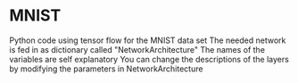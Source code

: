 # MNIST
 Python code using tensor flow for the MNIST data set The needed network is fed in as dictionary called "NetworkArchitecture" The names of the variables are self explanatory You can change the descriptions of the layers by modifying the parameters in NetworkArchitecture 
